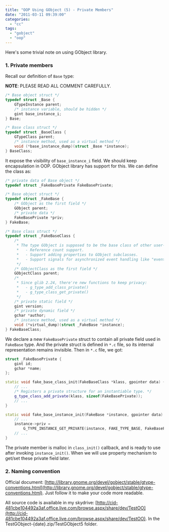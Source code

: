 ```yaml
---
title: "OOP Using GObject (5) - Private Members"
date: "2011-03-11 09:39:00"
categories: 
  - "cc"
tags: 
  - "gobject"
  - "oop"
---
```


Here's some trivial note on using GObject library.

### 1. Private members

Recall our definition of `Base` type:

**NOTE**: PLEASE READ ALL COMMENT CAREFULLY.

```cpp
/* Base object struct */
typedef struct _Base {
    GTypeInstance parent;
    /* instance variable, should be hidden */
    gint base_instance_i;
} Base;

/* Base class struct */
typedef struct _BaseClass {
    GTypeClass parent;
    /* instance method, used as a virtual method */
    void (*base_instance_dump)(struct _Base *instance);
} BaseClass;
```

It expose the visibility of `base_instance_i` field. We should keep encapsulation in OOP. GObject library has support for this. We can define the class as:

```cpp
/* private data of Base object */
typedef struct _FakeBasePrivate FakeBasePrivate;

/* Base object struct */
typedef struct _FakeBase {
    /* GObject as the first field */
    GObject parent;
    /* private data */
    FakeBasePrivate *priv;
} FakeBase;

/* Base class struct */
typedef struct _FakeBaseClass {
    /*
     * The type GObject is supposed to be the base class of other user-defined classes.
     *   - Reference count support.
     *   - Support adding properties to GObject subclasses.
     *   - Support signals for asynchronized event handling like "event" in C#.
     */
    /* GObjectClass as the first field */
    GObjectClass parent;
    /*
     * Since glib 2.24, there're new functions to keep privacy:
     *   - g_type_add_class_private()
     *   - g_type_class_get_private()
     */
    /* private static field */
    gint version;
    /* private dynamic field */
    gchar *author;
    /* instance method, used as a virtual method */
    void (*virtual_dump)(struct _FakeBase *instance);
} FakeBaseClass;
```

We declare a new `FakeBasePrivate` struct to contain all private field used in `FakeBase` type. And the private struct is defined in `*.c` file, so its internal representation remains invisible. Then in `*.c` file, we got:

```cpp
struct _FakeBasePrivate {
    gint id;
    gchar *name;
};

static void fake_base_class_init(FakeBaseClass *klass, gpointer data) {
    // ...
    /* Registers a private structure for an instantiable type. */
    g_type_class_add_private(klass, sizeof(FakeBasePrivate));
    // ...
}

static void fake_base_instance_init(FakeBase *instance, gpointer data) {
    // ...
    instance->priv = 
        G_TYPE_INSTANCE_GET_PRIVATE(instance, FAKE_TYPE_BASE, FakeBasePrivate);
    // ...
}
```

The private member is malloc in `class_init()` callback, and is ready to use after invoking `instance_init()`. When we will use property mechanism to get/set these private field later.

### 2. Naming convention

Official document: [http://library.gnome.org/devel/gobject/stable/gtype-conventions.html](http://library.gnome.org/devel/gobject/stable/gtype-conventions.html). Just follow it to make your code more readable.

All source code is available in my skydrive: [http://cid-481cbe104492a3af.office.live.com/browse.aspx/share/dev/TestOO](http://cid-481cbe104492a3af.office.live.com/browse.aspx/share/dev/TestOO). In the TestGObject-{date}.zip/TestGObject5 folder.
